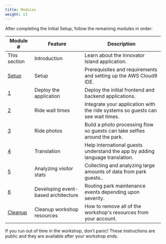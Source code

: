 ```yaml
---
title: Modules
weight: 13
---
```


After completing the Initial Setup, follow the remaining modules in order:

Module # | Feature | Description
------------ | ------------- | -------------
This section | Introduction | Learn about the Innovator Island application.
[Setup](../0-setup) | Setup | Prerequisites and requirements and setting up the AWS Cloud9 IDE.
[1](../1-deploy) | Deploy the application | Deploy the initial frontend and backend applications.
[2](../2-realtime) | Ride wait times | Integrate your application with the ride systems so guests can see wait times.
[3](../3-photos) | Ride photos | Build a photo processing flow so guests can take selfies around the park.
[4](../4-translate) | Translation | Help international guests understand the app by adding language translation.
[5](../5-parkstats) | Analyzing visitor stats | Collecting and analyzing large amounts of data from park guests..
[6](../6-eventbridge) | Developing event-based architecture | Routing park maintenance events depending upon severity.
[Cleanup](../9-cleanup) | Cleanup workshop resources | How to remove all of the workshop's resources from your account.

If you run out of time in the workshop, don't panic! These instructions are public and they are available after your workshop ends.